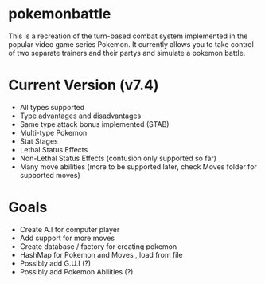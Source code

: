 # pokemonbattle

  This is a recreation of the turn-based combat system implemented in the 
  popular video game series Pokemon. It currently allows you to take control
  of two separate trainers and their partys and simulate a pokemon battle.

# Current Version (v7.4)

  - All types supported
  - Type advantages and disadvantages
  - Same type attack bonus implemented (STAB)
  - Multi-type Pokemon 
  - Stat Stages 
  - Lethal Status Effects 
  - Non-Lethal Status Effects (confusion only supported so far)
  - Many move abilities (more to be supported later, check Moves folder for supported moves)

# Goals
  - Create A.I for computer player 
  - Add support for more moves 
  - Create database / factory for creating pokemon
  - HashMap for Pokemon and Moves , load from file 
  - Possibly add G.U.I (?)
  - Possibly add Pokemon Abilities (?) 
